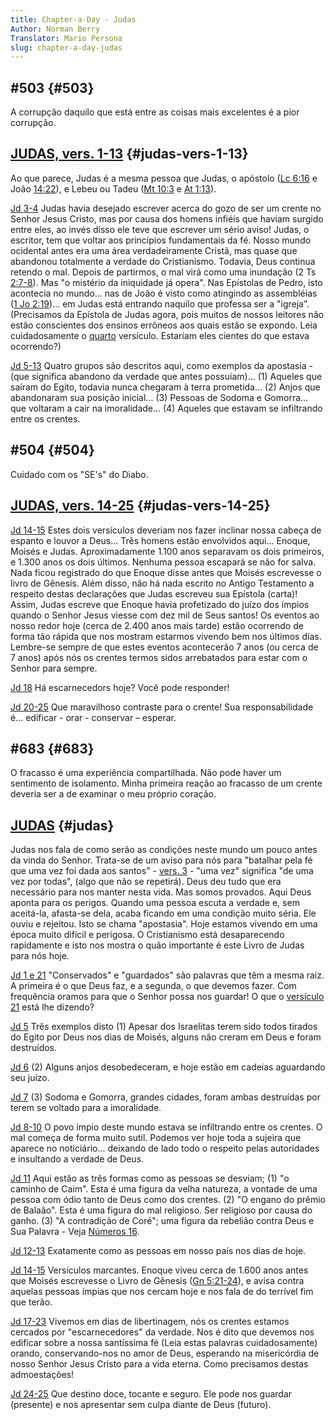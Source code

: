 ```yaml
---
title: Chapter-a-Day - Judas
Author: Norman Berry
Translator: Mario Persona
slug: chapter-a-day-judas
---
```


## #503 {#503}

A corrupção daquilo que está entre as coisas mais excelentes é a pior corrupção.

## [JUDAS, vers. 1-13](http://mysword.info/b?r=Jud_1:1-13) {#judas-vers-1-13}

Ao que parece, Judas é a mesma pessoa que Judas, o apóstolo ([Lc 6:16](http://mysword.info/b?r=Luk_6:16) e João [14:22](http://mysword.info/b?r=Joh_14:22)), e Lebeu ou Tadeu ([Mt 10:3](http://mysword.info/b?r=Mat_10:3) e [At 1:13](http://mysword.info/b?r=Act_1:13)).

[Jd 3-4](http://bibliaonline.com.br/acf/Jd:1:3-4) Judas havia desejado escrever acerca do gozo de ser um crente no Senhor Jesus Cristo, mas por causa dos homens infiéis que haviam surgido entre eles, ao invés disso ele teve que escrever um sério aviso! Judas, o escritor, tem que voltar aos princípios fundamentais da fé. Nosso mundo ocidental antes era uma área verdadeiramente Cristã, mas quase que abandonou totalmente a verdade do Cristianismo. Todavia, Deus continua retendo o mal. Depois de partirmos, o mal virá como uma inundação (2 Ts [2:7-8](http://mysword.info/b?r=2Th_1:7-8)). Mas &quot;o mistério da iniquidade já opera&quot;. Nas Epístolas de Pedro, isto acontecia no mundo... nas de João é visto como atingindo as assembléias ([1 Jo 2:19](http://mysword.info/b?r=1Jo_2:19))... em Judas está entrando naquilo que professa ser a &quot;igreja&quot;. (Precisamos da Epístola de Judas agora, pois muitos de nossos leitores não estão conscientes dos ensinos errôneos aos quais estão se expondo. Leia cuidadosamente o [quarto](http://mysword.info/b?r=Jud_1:4) versículo. Estariam eles cientes do que estava ocorrendo?)

[Jd 5-13](http://bibliaonline.com.br/acf/Jd/1/5-13) Quatro grupos são descritos aqui, como exemplos da apostasia - (que significa abandono da verdade que antes possuíam)... (1) Aqueles que saíram do Egito, todavia nunca chegaram à terra prometida... (2) Anjos que abandonaram sua posição inicial... (3) Pessoas de Sodoma e Gomorra... que voltaram a cair na imoralidade... (4) Aqueles que estavam se infiltrando entre os crentes.

## #504 {#504}

Cuidado com os &quot;SE&#039;s&quot; do Diabo.

## [JUDAS, vers. 14-25](http://mysword.info/b?r=Jud_1:14-25) {#judas-vers-14-25}

[Jd 14-15](http://bibliaonline.com.br/acf/Jd/14/-15) Estes dois versículos deveriam nos fazer inclinar nossa cabeça de espanto e louvor a Deus... Três homens estão envolvidos aqui... Enoque, Moisés e Judas. Aproximadamente 1.100 anos separavam os dois primeiros, e 1.300 anos os dois últimos. Nenhuma pessoa escapará se não for salva. Nada ficou registrado do que Enoque disse antes que Moisés escrevesse o livro de Gênesis. Além disso, não há nada escrito no Antigo Testamento a respeito destas declarações que Judas escreveu sua Epístola (carta)! Assim, Judas escreve que Enoque havia profetizado do juízo dos ímpios quando o Senhor Jesus viesse com dez mil de Seus santos! Os eventos ao nosso redor hoje (cerca de 2.400 anos mais tarde) estão ocorrendo de forma tão rápida que nos mostram estarmos vivendo bem nos últimos dias. Lembre-se sempre de que estes eventos acontecerão 7 anos (ou cerca de 7 anos) após nós os crentes termos sidos arrebatados para estar com o Senhor para sempre.

[Jd 18](http://bibliaonline.com.br/acf/Jd/1/18/) Há escarnecedors hoje? Você pode responder!

[Jd 20-25](http://bibliaonline.com.br/acf/Jd/1/20-25) Que maravilhoso contraste para o crente! Sua responsabilidade é... edificar - orar - conservar – esperar.

## #683 {#683}

O fracasso é uma experiência compartilhada. Não pode haver um sentimento de isolamento. Minha primeira reação ao fracasso de um crente deveria ser a de examinar o meu próprio coração.

## [JUDAS](http://mysword.info/b?r=Jud_1) {#judas}

Judas nos fala de como serão as condições neste mundo um pouco antes da vinda do Senhor. Trata-se de um aviso para nós para &quot;batalhar pela fé que uma vez foi dada aos santos&quot; - [vers. 3](http://mysword.info/b?r=Jud_1:3) - &quot;uma vez&quot; significa &quot;de uma vez por todas&quot;, (algo que não se repetirá). Deus deu tudo que era necessário para nos manter nesta vida. Mas somos provados. Aqui Deus aponta para os perigos. Quando uma pessoa escuta a verdade e, sem aceitá-la, afasta-se dela, acaba ficando em uma condição muito séria. Ele ouviu e rejeitou. Isto se chama &quot;apostasia&quot;. Hoje estamos vivendo em uma época muito difícil e perigosa. O Cristianismo está desaparecendo rapidamente e isto nos mostra o quão importante é este Livro de Judas para nós hoje.

[Jd 1 e 21](http://mysword.info/b?r=Jud_1:1,21) &quot;Conservados&quot; e &quot;guardados&quot; são palavras que têm a mesma raiz. A primeira é o que Deus faz, e a segunda, o que devemos fazer. Com frequência oramos para que o Senhor possa nos guardar! O que o [versículo 21](http://mysword.info/b?r=Jud_1:21) está lhe dizendo?

[Jd 5](http://bibliaonline.com.br/acf/Jd/1/5/) Três exemplos disto (1) Apesar dos Israelitas terem sido todos tirados do Egito por Deus nos dias de Moisés, alguns não creram em Deus e foram destruídos.

[Jd 6](http://bibliaonline.com.br/acf/Jd/1/6/) (2) Alguns anjos desobedeceram, e hoje estão em cadeias aguardando seu juízo.

[Jd 7](http://bibliaonline.com.br/acf/Jd/1/7/) (3) Sodoma e Gomorra, grandes cidades, foram ambas destruídas por terem se voltado para a imoralidade.

[Jd 8-10](http://bibliaonline.com.br/acf/Jd/1/8-10) O povo ímpio deste mundo estava se infiltrando entre os crentes. O mal começa de forma muito sutil. Podemos ver hoje toda a sujeira que aparece no noticiário... deixando de lado todo o respeito pelas autoridades e insultando a verdade de Deus.

[Jd 11](http://bibliaonline.com.br/acf/Jd:1:11/) Aqui estão as três formas como as pessoas se desviam; (1) &quot;o caminho de Caim&quot;. Esta é uma figura da velha natureza, a vontade de uma pessoa com ódio tanto de Deus como dos crentes. (2) &quot;O engano do prêmio de Balaão&quot;. Esta é uma figura do mal religioso. Ser religioso por causa do ganho. (3) &quot;A contradição de Coré&quot;; uma figura da rebelião contra Deus e Sua Palavra - Veja [Números 16](http://mysword.info/b?r=Num_16).

[Jd 12-13](http://bibliaonline.com.br/acf/Jd/1/12-13) Exatamente como as pessoas em nosso país nos dias de hoje.

[Jd 14-15](http://bibliaonline.com.br/acf/Jd:1:14-15) Versículos marcantes. Enoque viveu cerca de 1.600 anos antes que Moisés escrevesse o Livro de Gênesis ([Gn 5:21-24](http://mysword.info/b?r=Gen_5:21-24)), e avisa contra aquelas pessoas ímpias que nos cercam hoje e nos fala de do terrível fim que terão.

[Jd 17-23](http://bibliaonline.com.br/acf/Jd/1/17-23) Vivemos em dias de libertinagem, nós os crentes estamos cercados por &quot;escarnecedores&quot; da verdade. Nos é dito que devemos nos edificar sobre a nossa santíssima fé (Leia estas palavras cuidadosamente) orando, conservando-nos no amor de Deus, esperando na misericórdia de nosso Senhor Jesus Cristo para a vida eterna. Como precisamos destas admoestações!

[Jd 24-25](http://bibliaonline.com.br/acf/Jd/1/24-25) Que destino doce, tocante e seguro. Ele pode nos guardar (presente) e nos apresentar sem culpa diante de Deus (futuro).